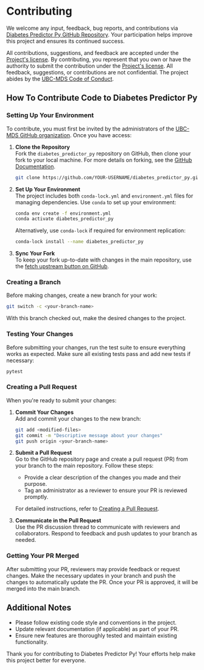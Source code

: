# Contributing

We welcome any input, feedback, bug reports, and contributions via [Diabetes Predictor Py GitHub Repository](https://github.com/UBC-MDS/diabetes_predictor_py). Your participation helps improve this project and ensures its continued success.

All contributions, suggestions, and feedback are accepted under the [Project's license](./LICENSE). By contributing, you represent that you own or have the authority to submit the contribution under the [Project's license](./LICENSE). All feedback, suggestions, or contributions are not confidential. The project abides by the [UBC-MDS Code of Conduct](https://github.com/UBC-MDS/.github/blob/main/CODE_OF_CONDUCT.md).

## How To Contribute Code to Diabetes Predictor Py

### Setting Up Your Environment

To contribute, you must first be invited by the administrators of the [UBC-MDS GitHub organization](https://github.com/UBC-MDS). Once you have access:

1. **Clone the Repository**  
   Fork the `diabetes_predictor_py` repository on GitHub, then clone your fork to your local machine. For more details on forking, see the [GitHub Documentation](https://help.github.com/en/articles/fork-a-repo).

   ```bash
   git clone https://github.com/YOUR-USERNAME/diabetes_predictor_py.git
   ```

2. **Set Up Your Environment**  
   The project includes both `conda-lock.yml` and `environment.yml` files for managing dependencies. Use `conda` to set up your environment:

   ```bash
   conda env create -f environment.yml
   conda activate diabetes_predictor_py
   ```

   Alternatively, use `conda-lock` if required for environment replication:

   ```bash
   conda-lock install --name diabetes_predictor_py
   ```

3. **Sync Your Fork**  
   To keep your fork up-to-date with changes in the main repository, use the [fetch upstream button on GitHub](https://docs.github.com/en/pull-requests/collaborating-with-pull-requests/working-with-forks/syncing-a-fork).

### Creating a Branch

Before making changes, create a new branch for your work:

```bash
git switch -c <your-branch-name>
```

With this branch checked out, make the desired changes to the project.

### Testing Your Changes

Before submitting your changes, run the test suite to ensure everything works as expected. Make sure all existing tests pass and add new tests if necessary:

```bash
pytest
```

### Creating a Pull Request

When you're ready to submit your changes:

1. **Commit Your Changes**  
   Add and commit your changes to the new branch:

   ```bash
   git add <modified-files>
   git commit -m "Descriptive message about your changes"
   git push origin <your-branch-name>
   ```

2. **Submit a Pull Request**  
   Go to the GitHub repository page and create a pull request (PR) from your branch to the main repository. Follow these steps:
   - Provide a clear description of the changes you made and their purpose.
   - Tag an administrator as a reviewer to ensure your PR is reviewed promptly.

   For detailed instructions, refer to [Creating a Pull Request](https://help.github.com/en/articles/creating-a-pull-request).

3. **Communicate in the Pull Request**  
   Use the PR discussion thread to communicate with reviewers and collaborators. Respond to feedback and push updates to your branch as needed.

### Getting Your PR Merged

After submitting your PR, reviewers may provide feedback or request changes. Make the necessary updates in your branch and push the changes to automatically update the PR. Once your PR is approved, it will be merged into the main branch.

## Additional Notes

- Please follow existing code style and conventions in the project.
- Update relevant documentation (if applicable) as part of your PR.
- Ensure new features are thoroughly tested and maintain existing functionality.

Thank you for contributing to Diabetes Predictor Py! Your efforts help make this project better for everyone.